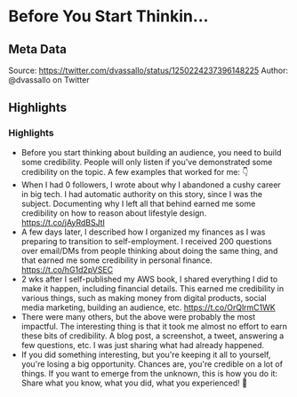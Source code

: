 # Before You Start Thinkin...

## Meta Data

Source:  https://twitter.com/dvassallo/status/1250224237396148225 
Author: @dvassallo on Twitter

## Highlights

### Highlights

- Before you start thinking about building an audience, you need to build some credibility. People will only listen if you've demonstrated some credibility on the topic.
  A few examples that worked for me: 👇
- When I had 0 followers, I wrote about why I abandoned a cushy career in big tech. I had automatic authority on this story, since I was the subject.
  Documenting why I left all that behind earned me some credibility on how to reason about lifestyle design. https://t.co/jAyRdBSJtI
- A few days later, I described how I organized my finances as I was preparing to transition to self-employment. I received 200 questions over email/DMs from people thinking about doing the same thing, and that earned me some credibility in personal finance. https://t.co/hG1d2pVSEC
- 2 wks after I self-published my AWS book, I shared everything I did to make it happen, including financial details. This earned me credibility in various things, such as making money from digital products, social media marketing, building an audience, etc. https://t.co/OrQlrmC1WK
- There were many others, but the above were probably the most impactful. The interesting thing is that it took me almost no effort to earn these bits of credibility. A blog post, a screenshot, a tweet, answering a few questions, etc.
  I was just sharing what had already happened.
- If you did something interesting, but you're keeping it all to yourself, you're losing a big opportunity.
  Chances are, you're credible on a lot of things. If you want to emerge from the unknown, this is how you do it: Share what you know, what you did, what you experienced! 💪
